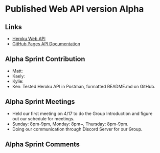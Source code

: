 # Published Web API version Alpha
 
## Links
- [Heroku Web API](https://group5-tcss460-web-api-865cf04f06ba.herokuapp.com/)
- [GitHub Pages API Documentation](https://mathewevan.github.io/group5-tcss460-web-api/)

## Alpha Sprint Contribution
- Matt:
- Kaely:
- Kylie:
- Ken: Tested Heroku API in Postman, formatted README.md on GitHub.

## Alpha Sprint Meetings
- Held our first meeting on 4/17 to do the Group Introduction and figure out our schedule for meetings.
- Sunday: 8pm-9pm, Monday: 8pm~, Thursday: 8pm-9pm.
- Doing our communication through Discord Server for our Group.

## Alpha Sprint Comments
